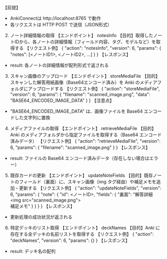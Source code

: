 【前提】
- AnkiConnectは http://localhost:8765 で動作
- 各リクエストは HTTP POST で送信（JSON形式）

2. ノート詳細情報の取得
【エンドポイント】 notesInfo
【目的】取得したノートIDから、各ノートの詳細情報（フィールド内容、タグ、モデルなど）を取得する
【リクエスト例】
{
  "action": "notesInfo",
  "version": 6,
  "params": {
    "notes": [<ノートID1>, <ノートID2>, ...]
  }
}
【レスポンス】
- result: 各ノートの詳細情報が配列形式で返される

3. スキャン画像のアップロード
【エンドポイント】 storeMediaFile
【目的】スキャンした解答用紙画像（Base64エンコード済み）を Anki のメディアフォルダにアップロードする
【リクエスト例】
{
  "action": "storeMediaFile",
  "version": 6,
  "params": {
    "filename": "scanned_image.png",
    "data": "BASE64_ENCODED_IMAGE_DATA"
  }
}
【注意点】
- "BASE64_ENCODED_IMAGE_DATA" は、画像ファイルを Base64 エンコードした文字列に置換

4. メディアファイルの取得
【エンドポイント】 retrieveMediaFile
【目的】Anki のメディアフォルダから指定ファイルを取得する（Base64 エンコード済みデータ）
【リクエスト例】
{
  "action": "retrieveMediaFile",
  "version": 6,
  "params": {
    "filename": "scanned_image.png"
  }
}
【レスポンス】
- result: ファイルの Base64 エンコード済みデータ（存在しない場合はエラー）

5. 既存カードの更新
【エンドポイント】 updateNoteFields
【目的】既存ノートのフィールド（裏面）に、スキャン画像（img タグ経由）や補足メモを追加・更新する
【リクエスト例】
{
  "action": "updateNoteFields",
  "version": 6,
  "params": {
    "note": {
      "id": <ノートID>,
      "fields": {
        "裏面": "解答詳細<br><img src=\"scanned_image.png\"><br>補足メモ"
      }
    }
  }
}
【レスポンス】
- 更新処理の成功状況が返される

6. 特定デッキのリスト取得
【エンドポイント】 deckNames
【目的】Anki に存在する全デッキの名前リストを取得する
【リクエスト例】
{
  "action": "deckNames",
  "version": 6,
  "params": {}
}
【レスポンス】
- result: デッキ名の配列
